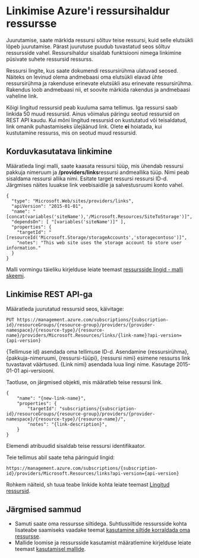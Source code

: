<properties 
    pageTitle="Linkimise ressursid Azure'i ressursihaldur | Microsoft Azure'i" 
    description="Linkimine erinevate ressursside rühmade Azure'i ressursihaldur seotud ressursid." 
    services="azure-resource-manager" 
    documentationCenter="" 
    authors="tfitzmac" 
    manager="timlt" 
    editor="tysonn"/>

<tags 
    ms.service="azure-resource-manager" 
    ms.workload="multiple" 
    ms.tgt_pltfrm="na" 
    ms.devlang="na" 
    ms.topic="article" 
    ms.date="08/01/2016" 
    ms.author="tomfitz"/>

# <a name="linking-resources-in-azure-resource-manager"></a>Linkimise Azure'i ressursihaldur ressursse

Juurutamise, saate märkida ressursi sõltuv teise ressursi, kuid selle elutsükli lõpeb juurutamise. Pärast juurutuse puudub tuvastatud seos sõltuv ressursside vahel. Ressursihaldur sisaldab funktsiooni nimega linkimine püsivate suhete ressursid ressurss.

Ressursi lingite, kus saate dokumendi ressursirühma ulatuvad seosed. Näiteks on levinud olema andmebaasi oma elutsükli elavad ühte ressursirühma ja rakenduse erinevate elutsükli asu erinevate ressursirühma. Rakendus loob andmebaasi nii, et soovite märkida rakendus ja andmebaasi vaheline link. 

Kõigi lingitud ressursid peab kuuluma sama tellimus. Iga ressursi saab linkida 50 muud ressursid. Ainus võimalus päringu seotud ressursid on REST API kaudu. Kui mõni lingitud ressursid on kustutatud või teisaldatud, link omanik puhastamiseks ülejäänud link. Olete **ei** hoiatada, kui kustutamine ressurss, mis on seotud muud ressursid.

## <a name="linking-in-templates"></a>Korduvkasutatava linkimine

Määratleda lingi malli, saate kaasata ressursi tüüp, mis ühendab ressursi pakkuja nimeruum ja **/providers/links**ressursi andmeallika tüüp. Nimi peab sisaldama ressursi allika nimi. Esitate target ressursi ressursi ID-d. Järgmises näites luuakse link veebisaidile ja salvestusruumi konto vahel.

    {
      "type": "Microsoft.Web/sites/providers/links",
      "apiVersion": "2015-01-01",
      "name": "[concat(variables('siteName'),'/Microsoft.Resources/SiteToStorage')]",
      "dependsOn": [ "[variables('siteName')]" ],
      "properties": {
        "targetId": "[resourceId('Microsoft.Storage/storageAccounts','storagecontoso')]",
        "notes": "This web site uses the storage account to store user information."
      }
    }


Malli vormingu täieliku kirjelduse leiate teemast [ressursside lingid - malli skeemi](resource-manager-template-links.md).

## <a name="linking-with-rest-api"></a>Linkimise REST API-ga

Määratleda juurutatud ressursid seos, käivitage:

    PUT https://management.azure.com/subscriptions/{subscription-id}/resourceGroups/{resource-group}/providers/{provider-namespace}/{resource-type}/{resource-name}/providers/Microsoft.Resources/links/{link-name}?api-version={api-version}

{Tellimuse id} asendada oma tellimuse ID-d. Asendamine {ressursirühma}, {pakkuja-nimeruumi, {ressursi-tüüpi}, {ressursi nimi} esimene ressurss link tuvastavat väärtused. {Link nimi} asendada luua lingi nime. Kasutage 2015-01-01 api-versiooni.

Taotluse, on järgmised objekti, mis määratleb teise ressursi link.

    {
        "name": "{new-link-name}",
        "properties": {
            "targetId": "subscriptions/{subscription-id}/resourceGroups/{resource-group}/providers/{provider-namespace}/{resource-type}/{resource-name}/",
            "notes": "{link-description}",
        }
    }

Elemendi atribuudid sisaldab teise ressursi identifikaator.

Teie tellimus abil saate teha päringuid lingid:

    https://management.azure.com/subscriptions/{subscription-id}/providers/Microsoft.Resources/links?api-version={api-version}

Rohkem näiteid, sh tuua teabe linkide kohta leiate teemast [Lingitud ressursid](https://msdn.microsoft.com/library/azure/mt238499.aspx).

## <a name="next-steps"></a>Järgmised sammud

- Samuti saate oma ressursse siltidega. Suhtlussiltide ressursside kohta lisateabe saamiseks vaadake teemat [kasutamine siltide korraldada oma ressursse](resource-group-using-tags.md).
- Mallide loomise ja ressursside kasutamist määratlemine kirjelduse leiate teemast [kasutamisel mallide](resource-group-authoring-templates.md).
